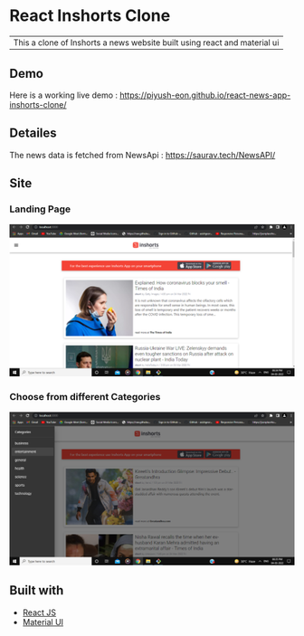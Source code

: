 # React Inshorts Clone
<table>
<tr>
<td>
  This a clone of Inshorts a news website built using react and material ui
</td>
</tr>
</table>



## Demo
Here is a working live demo : https://piyush-eon.github.io/react-news-app-inshorts-clone/

## Detailes
The news data is fetched from NewsApi : https://saurav.tech/NewsAPI/


## Site

### Landing Page

![](https://github.com/KRISHNAPRASADEK/Inshorts-clone-React/blob/main/public/1.png)

### Choose from different Categories

![](https://github.com/KRISHNAPRASADEK/Inshorts-clone-React/blob/main/public/2.png)

## Built with 

- [React JS](https://reactjs.org/)
- [Material UI](https://material-ui.com/)
